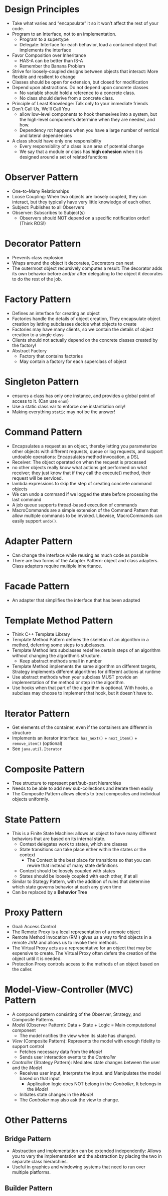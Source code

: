 # Design Principles
* Take what varies and “encapsulate” it so it won’t affect the rest of your code.
* Program to an Interface, not to an implementation.
    - Program to a supertype
    - Delegate: Interface for each behavior, load a contained object that implements the interface
* Favor Composition over Inheritance
    - HAS-A can be better than IS-A
    - Remember the Banana Problem
* Strive for loosely-coupled designs between objects that interact: More flexible and resilient to change
* Classes should be open for extension, but closed for modification
* Depend upon abstractions. Do not depend upon concrete classes
    - No variable should hold a reference to a concrete class.
    - No class should derive from a concrete class.
* Principle of Least Knowledge: Talk only to your immediate friends
* Don't Call Us, We'll Call You
    - allow low-level components to hook themselves into a system, but the high-level components determine when they are needed, and how.
    - Dependency rot happens when you have a large number of vertical and lateral dependencies
* A class should have only one responsibility
    - Every responsibility of a class is an area of potential change
    - We say that a module or class has **high cohesion** when it is designed around a set of related functions

# Observer Pattern
* One-to-Many Relationships
* Loose Coupling: When two objects are loosely coupled, they can interact, but they typically have very little knowledge of each other.
* Subject: Publishes to all Observers
* Observer: Subscribes to Subject(s)
    * Observers should NOT depend on a specific notification order! (Think ROS!)

# Decorator Pattern
* Prevents class explosion
* Wraps around the object it decorates, Decorators can nest
* The outermost object recursively computes a result: The decorator adds its own behavior before and/or after delegating to the object it decorates to do the rest of the job.

# Factory Pattern
* Defines an interface for creating an object
* Factories handle the details of object creation, They encapsulate object creation by letting subclasses decide what objects to create
* Factories may have many clients, so we contain the details of object creation to a single class
* Clients should not actually depend on the concrete classes created by the factory!
* Abstract Factory
    - Factory that contains factories
    - May contain a factory for each superclass of object

# Singleton Pattern
* ensures a class has only one instance, and provides a global point of access to it. (Can use `enum`)
* Use a static class var to enforce one instantiation only!
* Making everything `static` may not be the answer!

# Command Pattern
* Encapsulates a request as an object, thereby letting you parameterize other objects with different requests, queue or log requests, and support undoable operations: Encapsulates method invocation, a DSL
* Receiver: The object operated on when the request is processed
* no other objects really know what actions get performed on what receiver; they just know that if they call the execute() method, their request will be serviced.
* lambda expressions to skip the step of creating concrete command objects
* We can undo a command if we logged the state before processing the last command
* A job queue supports thread-based execution of commands
* MacroCommands are a simple extension of the Command Pattern that allow multiple commands to be invoked. Likewise, MacroCommands can easily support `undo()`.

# Adapter Pattern 
* Can change the interface while reusing as much code as possible
* There are two forms of the Adapter Pattern: object and class adapters. Class adapters require multiple inheritance.

# Facade Pattern
* An adapter that simplifies the interface that has been adapted

# Template Method Pattern
* Think C++ Template Library
* Template Method Pattern defines the skeleton of an algorithm in a method, deferring some steps to subclasses. 
* Template Method lets subclasses redefine certain steps of an algorithm without changing the algorithm’s structure.
    - Keep abstract methods small in number
* Template Method implements the same algorithm on different targets, Strategy implements different algorithms for different actions at runtime
* Use abstract methods when your subclass MUST provide an implementation of the method or step in the algorithm. 
* Use hooks when that part of the algorithm is optional. With hooks, a subclass may choose to implement that hook, but it doesn’t have to.

# Iterator Pattern
* Get elements of the container, even if the containers are different in structure
* Implements an iterator interface: `has_next()` + `next_item()` + `remove_item()` (optional)
* See `java.util.Iterator`

# Composite Pattern
* Tree structure to represent part/sub-part hierarchies
* Needs to be able to add new sub-collections and iterate them easily
* The Composite Pattern allows clients to treat composites and individual objects uniformly.

# State Pattern
* This is a Finite State Machine: allows an object to have many different behaviors that are based on its internal state.
    - Context delegates work to states, which are classes
    - State transitions can take place either within the states or the context
        * The Context is the best place for transitions so that you can rewire that instead of many state definitions
    - Context should be loosely coupled with states
    - States should be loosely coupled with each other, if at all
* Similar to Stategy Pattern, with the addition of rules that determine which state governs behavior at each any given time
* Can be replaced by a **Behavior Tree**

# Proxy Pattern
* Goal: Access Control
* The Remote Proxy is a local representation of a remote object
* Remote Method Invocation (RMI) gives us a way to find objects in a remote JVM and allows us to invoke their methods.
* The Virtual Proxy acts as a representative for an object that may be expensive to create. The Virtual Proxy often defers the creation of the object until it is needed.
* Protection Proxy controls access to the methods of an object based on the caller.

# Model-View-Controller (MVC) Pattern
* A compound pattern consisting of the Observer, Strategy, and Composite Patterns.
* *Model* (Observer Pattern): Data + State + Logic = Main computational component
    - The model notifies the view when its state has changed.
* *View* (Composite Pattern): Represents the model with enough fidelity to support control
    - Fetches necessary data from the *Model*
    - Sends user interaction events to the *Controller*
* *Controller* (Strategy Pattern): Mediates state changes between the user and the *Model*
    - Receives user input, Interprets the input. and Manipulates the model based on that input
        * Application logic does NOT belong in the *Controller*, It belongs in the *Model*
    - Initiates state changes in the *Model*
    - The *Controller* may also ask the view to change.

# Other Patterns
## Bridge Pattern
* Abstraction and implementation can be extended independently: Allows you to vary the implementation and the abstraction by placing the two in separate class hierarchies.
* Useful in graphics and windowing systems that need to run over multiple platforms.
## Builder Pattern